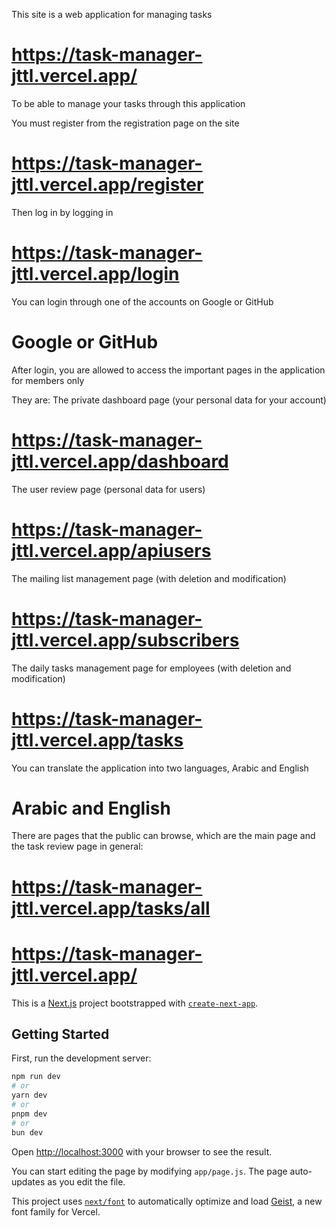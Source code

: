 This site is a web application for managing tasks 
# https://task-manager-jttl.vercel.app/

To be able to manage your tasks through this application

You must register from the registration page on the site
# https://task-manager-jttl.vercel.app/register


Then log in by logging in
# https://task-manager-jttl.vercel.app/login


 You can login through one of the accounts on Google or GitHub
 # Google or GitHub


After login, you are allowed to access the important pages in the application for members only

They are:
The private dashboard page (your personal data for your account)
# https://task-manager-jttl.vercel.app/dashboard

The user review page (personal data for users)
# https://task-manager-jttl.vercel.app/apiusers

The mailing list management page (with deletion and modification)
# https://task-manager-jttl.vercel.app/subscribers

The daily tasks management page for employees (with deletion and modification)
# https://task-manager-jttl.vercel.app/tasks

You can translate the application into two languages, Arabic and English
# Arabic and English

There are pages that the public can browse, which are the main page and the task review page in general:
# https://task-manager-jttl.vercel.app/tasks/all
# https://task-manager-jttl.vercel.app/





This is a [Next.js](https://nextjs.org) project bootstrapped with [`create-next-app`](https://nextjs.org/docs/app/api-reference/cli/create-next-app).
## Getting Started
First, run the development server:
```bash
npm run dev
# or
yarn dev
# or
pnpm dev
# or
bun dev
```
Open [http://localhost:3000](http://localhost:3000) with your browser to see the result.

You can start editing the page by modifying `app/page.js`. The page auto-updates as you edit the file.

This project uses [`next/font`](https://nextjs.org/docs/app/building-your-application/optimizing/fonts) to automatically optimize and load [Geist](https://vercel.com/font), a new font family for Vercel.


